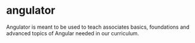 # angulator
Angulator is meant to be used to teach associates basics, foundations and advanced topics of Angular needed in our curriculum.
